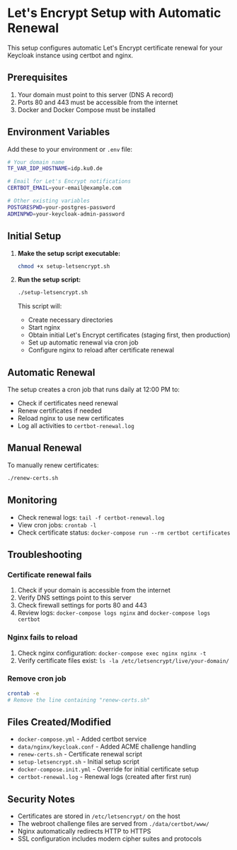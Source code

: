 # Let's Encrypt Setup with Automatic Renewal

This setup configures automatic Let's Encrypt certificate renewal for your Keycloak instance using certbot and nginx.

## Prerequisites

1. Your domain must point to this server (DNS A record)
2. Ports 80 and 443 must be accessible from the internet
3. Docker and Docker Compose must be installed

## Environment Variables

Add these to your environment or `.env` file:

```bash
# Your domain name
TF_VAR_IDP_HOSTNAME=idp.ku0.de

# Email for Let's Encrypt notifications
CERTBOT_EMAIL=your-email@example.com

# Other existing variables
POSTGRESPWD=your-postgres-password
ADMINPWD=your-keycloak-admin-password
```

## Initial Setup

1. **Make the setup script executable:**

   ```bash
   chmod +x setup-letsencrypt.sh
   ```

2. **Run the setup script:**

   ```bash
   ./setup-letsencrypt.sh
   ```

   This script will:

   - Create necessary directories
   - Start nginx
   - Obtain initial Let's Encrypt certificates (staging first, then production)
   - Set up automatic renewal via cron job
   - Configure nginx to reload after certificate renewal

## Automatic Renewal

The setup creates a cron job that runs daily at 12:00 PM to:

- Check if certificates need renewal
- Renew certificates if needed
- Reload nginx to use new certificates
- Log all activities to `certbot-renewal.log`

## Manual Renewal

To manually renew certificates:

```bash
./renew-certs.sh
```

## Monitoring

- Check renewal logs: `tail -f certbot-renewal.log`
- View cron jobs: `crontab -l`
- Check certificate status: `docker-compose run --rm certbot certificates`

## Troubleshooting

### Certificate renewal fails

1. Check if your domain is accessible from the internet
2. Verify DNS settings point to this server
3. Check firewall settings for ports 80 and 443
4. Review logs: `docker-compose logs nginx` and `docker-compose logs certbot`

### Nginx fails to reload

1. Check nginx configuration: `docker-compose exec nginx nginx -t`
2. Verify certificate files exist: `ls -la /etc/letsencrypt/live/your-domain/`

### Remove cron job

```bash
crontab -e
# Remove the line containing "renew-certs.sh"
```

## Files Created/Modified

- `docker-compose.yml` - Added certbot service
- `data/nginx/keycloak.conf` - Added ACME challenge handling
- `renew-certs.sh` - Certificate renewal script
- `setup-letsencrypt.sh` - Initial setup script
- `docker-compose.init.yml` - Override for initial certificate setup
- `certbot-renewal.log` - Renewal logs (created after first run)

## Security Notes

- Certificates are stored in `/etc/letsencrypt/` on the host
- The webroot challenge files are served from `./data/certbot/www/`
- Nginx automatically redirects HTTP to HTTPS
- SSL configuration includes modern cipher suites and protocols

